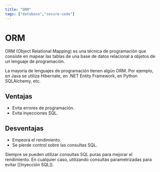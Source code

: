 ```yaml
---
title: "ORM"
tags: ["database","secure-code"]
---
```


# ORM
ORM (Object Relational Mapping) es una técnica de programación que consiste en mapear las tablas de una base de datos relacional a objetos de un lenguaje de programación.

La mayoría de lenguajes de programación tienen algún ORM. Por ejemplo, en Java se utiliza Hibernate, en .NET Entity Framework, en Python SQLAlchemy, etc.

## Ventajas
* Evita errores de programación.
* Evita inyecciones SQL.

## Desventajas
* Empeora el rendimiento.
* Se pierde control sobre las consultas SQL.

Siempre se pueden utilizar consultas SQL puras para mejorar el rendimiento. En cualquier caso, utilizando consultas parametrizadas para evitar [[Inyección SQL]].